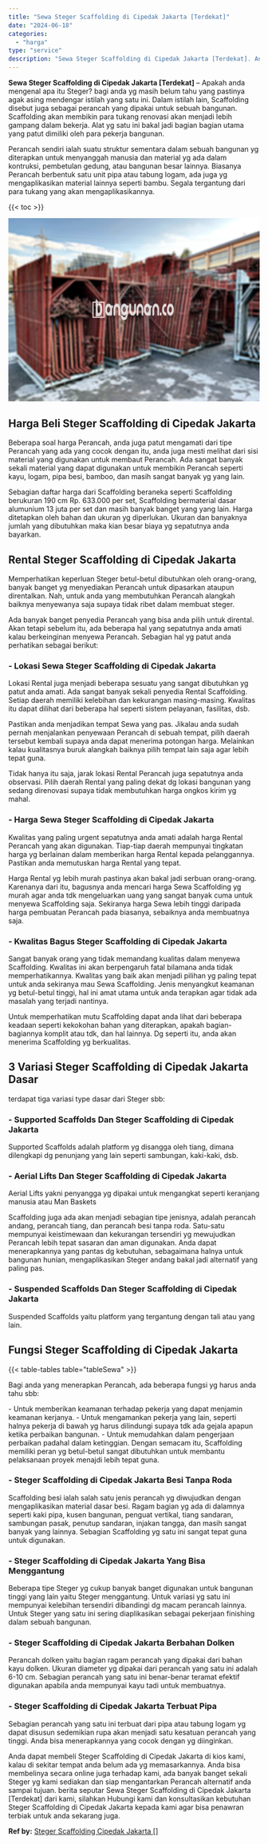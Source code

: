 ```yaml
---
title: "Sewa Steger Scaffolding di Cipedak Jakarta [Terdekat]"
date: "2024-06-18"
categories: 
  - "harga"
type: "service"
description: "Sewa Steger Scaffolding di Cipedak Jakarta [Terdekat]. Anda dapat membeli Steger Scaffolding di Cipedak Jakarta di kios kami, kalau di sekitar tempat anda be..."
---
```


**Sewa Steger Scaffolding di Cipedak Jakarta \[Terdekat\]** – Apakah anda mengenal apa itu Steger? bagi anda yg masih belum tahu yang pastinya agak asing mendengar istilah yang satu ini. Dalam istilah lain, Scaffolding disebut juga sebagai perancah yang dipakai untuk sebuah bangunan. Scaffolding akan membikin para tukang renovasi akan menjadi lebih gampang dalam bekerja. Alat yg satu ini bakal jadi bagian bagian utama yang patut dimiliki oleh para pekerja bangunan.

Perancah sendiri ialah suatu struktur sementara dalam sebuah bangunan yg diterapkan untuk menyanggah manusia dan material yg ada dalam kontruksi, pembetulan gedung, atau bangunan besar lainnya. Biasanya Perancah berbentuk satu unit pipa atau tabung logam, ada juga yg mengaplikasikan material lainnya seperti bambu. Segala tergantung dari para tukang yang akan mengaplikasikannya.

{{< toc >}}

![Sewa Steger Scaffolding di Cipedak Jakarta [Terdekat]](/images/sewa-scaffolding-steger-22.png)

## Harga Beli Steger Scaffolding di Cipedak Jakarta

Beberapa soal harga Perancah, anda juga patut mengamati dari tipe Perancah yang ada yang cocok dengan itu, anda juga mesti melihat dari sisi material yang digunakan untuk membaut Perancah. Ada sangat banyak sekali material yang dapat digunakan untuk membikin Perancah seperti kayu, logam, pipa besi, bamboo, dan masih sangat banyak yg yang lain.

Sebagian daftar harga dari Scaffolding beraneka seperti Scaffolding berukuran 190 cm Rp. 633.000 per set, Scaffolding bermaterial dasar alumunium 13 juta per set dan masih banyak banget yang yang lain. Harga ditetapkan oleh bahan dan ukuran yg diperlukan. Ukuran dan banyaknya jumlah yang dibutuhkan maka kian besar biaya yg sepatutnya anda bayarkan.

## Rental Steger Scaffolding di Cipedak Jakarta

Memperhatikan keperluan Steger betul-betul dibutuhkan oleh orang-orang, banyak banget yg menyediakan Perancah untuk dipasarkan ataupun direntalkan. Nah, untuk anda yang membutuhkan Perancah alangkah baiknya menyewanya saja supaya tidak ribet dalam membuat steger.

Ada banyak banget penyedia Perancah yang bisa anda pilih untuk dirental. Akan tetapi sebelum itu, ada beberapa hal yang sepatutnya anda amati kalau berkeinginan menyewa Perancah. Sebagian hal yg patut anda perhatikan sebagai berikut:

### \- Lokasi Sewa Steger Scaffolding di Cipedak Jakarta

Lokasi Rental juga menjadi beberapa sesuatu yang sangat dibutuhkan yg patut anda amati. Ada sangat banyak sekali penyedia Rental Scaffolding. Setiap daerah memiliki kelebihan dan kekurangan masing-masing. Kwalitas itu dapat dilihat dari beberapa hal seperti sistem pelayanan, fasilitas, dsb.

Pastikan anda menjadikan tempat Sewa yang pas. Jikalau anda sudah pernah menjalankan penyewaan Perancah di sebuah tempat, pilih daerah tersebut kembali supaya anda dapat menerima potongan harga. Melainkan kalau kualitasnya buruk alangkah baiknya pilih tempat lain saja agar lebih tepat guna.

Tidak hanya itu saja, jarak lokasi Rental Perancah juga sepatutnya anda observasi. Pilih daerah Rental yang paling dekat dg lokasi bangunan yang sedang direnovasi supaya tidak membutuhkan harga ongkos kirim yg mahal.

### \- Harga Sewa Steger Scaffolding di Cipedak Jakarta

Kwalitas yang paling urgent sepatutnya anda amati adalah harga Rental Perancah yang akan digunakan. Tiap-tiap daerah mempunyai tingkatan harga yg berlainan dalam memberikan harga Rental kepada pelanggannya. Pastikan anda memutuskan harga Rental yang tepat.

Harga Rental yg lebih murah pastinya akan bakal jadi serbuan orang-orang. Karenanya dari itu, bagusnya anda mencari harga Sewa Scaffolding yg murah agar anda tdk mengeluarkan uang yang sangat banyak cuma untuk menyewa Scaffolding saja. Sekiranya harga Sewa lebih tinggi daripada harga pembuatan Perancah pada biasanya, sebaiknya anda membuatnya saja.

### \- Kwalitas Bagus Steger Scaffolding di Cipedak Jakarta

Sangat banyak orang yang tidak memandang kualitas dalam menyewa Scaffolding. Kwalitas ini akan berpengaruh fatal bilamana anda tidak memperhatikannya. Kwalitas yang baik akan menjadi pilihan yg paling tepat untuk anda sekiranya mau Sewa Scaffolding. Jenis menyangkut keamanan yg betul-betul tinggi, hal ini amat utama untuk anda terapkan agar tidak ada masalah yang terjadi nantinya.

Untuk memperhatikan mutu Scaffolding dapat anda lihat dari beberapa keadaan seperti kekokohan bahan yang diterapkan, apakah bagian-bagiannya komplit atau tdk, dan hal lainnya. Dg seperti itu, anda akan menerima Scaffolding yg berkualitas.

## 3 Variasi Steger Scaffolding di Cipedak Jakarta Dasar

terdapat tiga variasi type dasar dari Steger sbb:

### \- Supported Scaffolds Dan Steger Scaffolding di Cipedak Jakarta

Supported Scaffolds adalah platform yg disangga oleh tiang, dimana dilengkapi dg penunjang yang lain seperti sambungan, kaki-kaki, dsb.

### \- Aerial Lifts Dan Steger Scaffolding di Cipedak Jakarta

Aerial Lifts yakni penyangga yg dipakai untuk mengangkat seperti keranjang manusia atau Man Baskets

Scaffolding juga ada akan menjadi sebagian tipe jenisnya, adalah perancah andang, perancah tiang, dan perancah besi tanpa roda. Satu-satu mempunyai keistimewaan dan kekurangan tersendiri yg mewujudkan Perancah lebih tepat sasaran dan aman digunakan. Anda dapat menerapkannya yang pantas dg kebutuhan, sebagaimana halnya untuk bangunan hunian, mengaplikasikan Steger andang bakal jadi alternatif yang paling pas.

### \- Suspended Scaffolds Dan Steger Scaffolding di Cipedak Jakarta

Suspended Scaffolds yaitu platform yang tergantung dengan tali atau yang lain.

## Fungsi Steger Scaffolding di Cipedak Jakarta

{{< table-tables table="tableSewa" >}}

Bagi anda yang menerapkan Perancah, ada beberapa fungsi yg harus anda tahu sbb:

\- Untuk memberikan keamanan terhadap pekerja yang dapat menjamin keamanan kerjanya. - Untuk mengamankan pekerja yang lain, seperti halnya pekerja di bawah yg harus dilindungi supaya tdk ada gejala apapun ketika perbaikan bangunan. - Untuk memudahkan dalam pengerjaan perbaikan padahal dalam ketinggian. Dengan semacam itu, Scaffolding memiliki peran yg betul-betul sangat dibutuhkan untuk membantu pelaksanaan proyek menajdi lebih tepat guna.

### \- Steger Scaffolding di Cipedak Jakarta Besi Tanpa Roda

Scaffolding besi ialah salah satu jenis perancah yg diwujudkan dengan mengaplikasikan material dasar besi. Ragam bagian yg ada di dalamnya seperti kaki pipa, kusen bangunan, penguat vertikal, tiang sandaran, sambungan pasak, penutup sandaran, injakan tangga, dan masih sangat banyak yang lainnya. Sebagian Scaffolding yg satu ini sangat tepat guna untuk digunakan.

### \- Steger Scaffolding di Cipedak Jakarta Yang Bisa Menggantung

Beberapa tipe Steger yg cukup banyak banget digunakan untuk bangunan tinggi yang lain yaitu Steger menggantung. Untuk variasi yg satu ini mempunyai kelebihan tersendiri dibandingi dg macam perancah lainnya. Untuk Steger yang satu ini sering diaplikasikan sebagai pekerjaan finishing dalam sebuah bangunan.

### \- Steger Scaffolding di Cipedak Jakarta Berbahan Dolken

Perancah dolken yaitu bagian ragam perancah yang dipakai dari bahan kayu dolken. Ukuran diameter yg dipakai dari perancah yang satu ini adalah 6-10 cm. Sebagian perancah yang satu ini benar-benar teramat efektif digunakan apabila anda mempunyai kayu tadi untuk membuatnya.

### \- Steger Scaffolding di Cipedak Jakarta Terbuat Pipa

Sebagian perancah yang satu ini terbuat dari pipa atau tabung logam yg dapat disusun sedemikian rupa akan menjadi satu kesatuan perancah yang tinggi. Anda bisa menerapkannya yang cocok dengan yg diinginkan.

Anda dapat membeli Steger Scaffolding di Cipedak Jakarta di kios kami, kalau di sekitar tempat anda belum ada yg memasarkannya. Anda bisa membelinya secara online juga terhadap kami, ada banyak banget sekali Steger yg kami sediakan dan siap mengantarkan Perancah alternatif anda sampai tujuan. berita seputar Sewa Steger Scaffolding di Cipedak Jakarta \[Terdekat\] dari kami, silahkan Hubungi kami dan konsultasikan kebutuhan Steger Scaffolding di Cipedak Jakarta kepada kami agar bisa penawran terbiak untuk anda sekarang juga.

**Ref by:** [Steger Scaffolding Cipedak Jakarta []](https://id.wikipedia.org/wiki/Steger)
